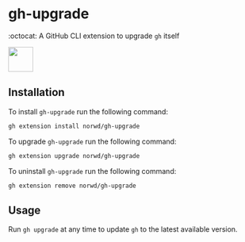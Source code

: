 # gh-upgrade

:octocat: A GitHub CLI extension to upgrade `gh` itself

<img src="https://humanmademark.com/automatic-logo.svg" height="50" />

## Installation

To install `gh-upgrade` run the following command:

```sh
gh extension install norwd/gh-upgrade
```

To upgrade `gh-upgrade` run the following command:

```sh
gh extension upgrade norwd/gh-upgrade
```

To uninstall `gh-upgrade` run the following command:

```sh
gh extension remove norwd/gh-upgrade
```

## Usage

Run `gh upgrade` at any time to update `gh` to the latest available version.

